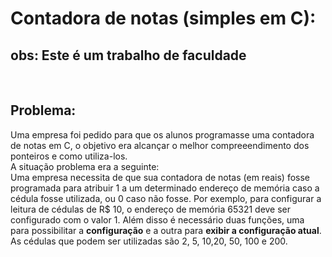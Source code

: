 # Contadora de notas (simples em C):
## obs: Este é um trabalho de faculdade
<br>

## Problema:
Uma empresa foi pedido para que os alunos programasse uma contadora de notas em C, o objetivo era alcançar o melhor compreeendimento dos ponteiros e como utiliza-los.<br>
A situação problema era a seguinte:<br>
Uma empresa necessita de que sua contadora de notas (em reais) fosse programada para atribuir 1 a um determinado endereço de memória caso a cédula fosse utilizada, ou 0 caso não fosse. Por exemplo, para configurar a leitura de cédulas de R$ 10, o endereço de memória 65321 deve ser configurado com o valor 1.
Além disso é necessário duas funções, uma para possibilitar a **configuração** e a outra para **exibir a configuração atual**.<br>
As cédulas que podem ser utilizadas são 2, 5, 10,20, 50, 100 e 200.
#
